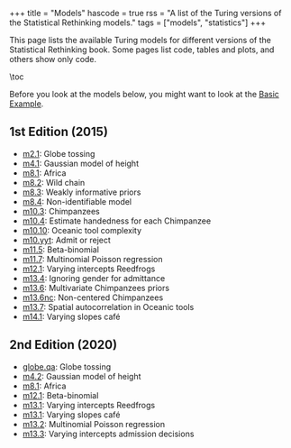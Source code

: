 +++
title = "Models"
hascode = true
rss = "A list of the Turing versions of the Statistical Rethinking models."
tags = ["models", "statistics"]
+++

This page lists the available Turing models for different versions of the Statistical Rethinking book.
Some pages list code, tables and plots, and others show only code.

\toc

Before you look at the models below, you might want to look at the [Basic Example](basic-example).

## 1st Edition (2015)

- [m2.1](globe-tossing): Globe tossing
- [m4.1](height): Gaussian model of height
- [m8.1](africa): Africa
- [m8.2](wild-chain): Wild chain
- [m8.3](weakly-informative-priors): Weakly informative priors
- [m8.4](non-identifiable): Non-identifiable model
- [m10.3](chimpanzees): Chimpanzees
- [m10.4](estimate-handedness-chimpanzees): Estimate handedness for each Chimpanzee
- [m10.10](oceanic-tool-complexity): Oceanic tool complexity
- [m10.yyt](admit-reject): Admit or reject
- [m11.5](beta-binomial): Beta-binomial
- [m11.7](multinomial-poisson): Multinomial Poisson regression
- [m12.1](varying-intercepts-reedfrogs): Varying intercepts Reedfrogs
- [m13.4](ignoring-gender-admit): Ignoring gender for admittance
- [m13.6](multivariate-chimpanzees-priors): Multivariate Chimpanzees priors
- [m13.6nc](non-centered-chimpanzees): Non-centered Chimpanzees
- [m13.7](spatial-autocorrelation-oceanic): Spatial autocorrelation in Oceanic tools
- [m14.1](varying-slopes-cafe): Varying slopes café

## 2nd Edition (2020)

- [globe.qa](globe-tossing): Globe tossing
- [m4.2](height): Gaussian model of height
- [m8.1](africa): Africa
- [m12.1](beta-binomial): Beta-binomial
- [m13.1](varying-intercepts-reedfrogs): Varying intercepts Reedfrogs
- [m13.1](varying-slopes-cafe): Varying slopes café
- [m13.2](multinomial-poisson): Multinomial Poisson regression
- [m13.3](varying-intercepts-admission): Varying intercepts admission decisions
